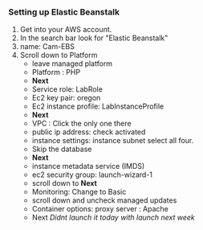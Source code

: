 ### Setting up Elastic Beanstalk

1. Get into your AWS account.
2. In the search bar look for "Elastic Beanstalk"
3. name: Cam-EBS
4. Scroll down to Platform 
    - leave managed platform 
    - Platform : PHP
    - **Next**
    - Service role: LabRole
    - Ec2 key pair: oregon
    - Ec2 instance profile: LabInstanceProfile
    - **Next**
    - VPC : Click the only one there
    - public ip address: check activated
    - instance settings:  instance subnet select all four.
    - Skip the database 
    - **Next**
    - instance metadata service (IMDS)
    - ec2 security group: launch-wizard-1
    - scroll down to **Next** 
    - Monitoring: Change to Basic
    - scroll down and uncheck managed updates
    - Container options: proxy server : Apache
    - Next
    *Didnt launch it today with launch next week*